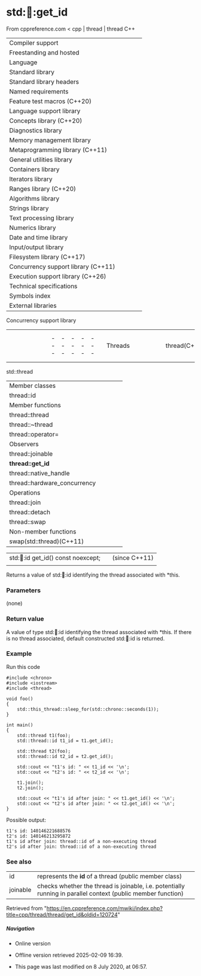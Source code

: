 # std::thread::get_id

From cppreference.com
< cpp‎ | thread‎ | thread
C++

|  |  |  |  |  |
| --- | --- | --- | --- | --- |
| Compiler support | | | | |
| Freestanding and hosted | | | | |
| Language | | | | |
| Standard library | | | | |
| Standard library headers | | | | |
| Named requirements | | | | |
| Feature test macros (C++20) | | | | |
| Language support library | | | | |
| Concepts library (C++20) | | | | |
| Diagnostics library | | | | |
| Memory management library | | | | |
| Metaprogramming library (C++11) | | | | |
| General utilities library | | | | |
| Containers library | | | | |
| Iterators library | | | | |
| Ranges library (C++20) | | | | |
| Algorithms library | | | | |
| Strings library | | | | |
| Text processing library | | | | |
| Numerics library | | | | |
| Date and time library | | | | |
| Input/output library | | | | |
| Filesystem library (C++17) | | | | |
| Concurrency support library (C++11) | | | | |
| Execution support library (C++26) | | | | |
| Technical specifications | | | | |
| Symbols index | | | | |
| External libraries | | | | |

Concurrency support library

|  |  |  |  |  |  |  |  |  |  |  |  |  |  |  |  |  |  |  |  |  |  |  |  |  |  |  |  |  |  |  |  |  |  |  |  |  |  |  |  |  |  |  |  |  |  |  |  |  |  |  |  |  |  |  |  |  |  |  |  |  |  |  |  |  |  |  |  |  |  |  |  |  |  |  |  |  |  |  |  |  |  |  |  |  |  |  |  |  |  |  |  |  |  |  |  |  |  |  |  |  |  |  |  |  |  |  |  |  |  |  |  |  |  |  |  |  |  |  |  |  |  |  |  |  |  |  |  |  |  |  |  |  |  |  |  |  |  |  |  |  |  |  |  |  |  |  |  |  |  |  |  |  |  |  |  |  |  |  |  |  |  |  |  |  |  |  |  |  |  |  |  |  |  |  |  |  |  |  |  |  |  |  |  |  |  |  |  |  |  |  |  |  |  |  |  |  |  |  |  |  |  |  |  |  |  |  |  |  |  |  |  |  |  |  |  |  |  |  |  |  |  |  |  |  |  |  |  |  |  |  |  |  |  |  |  |  |  |  |  |  |  |  |  |  |  |  |  |  |  |  |  |  |  |  |  |  |  |  |  |  |  |  |  |  |  |  |  |  |  |  |  |  |  |  |  |  |  |  |  |  |  |  |  |  |  |  |  |  |  |  |  |  |  |  |  |  |  |  |  |  |  |  |  |  |  |  |  |  |  |  |  |  |  |  |  |  |  |  |  |  |  |  |  |  |  |  |  |  |  |  |  |  |  |  |  |  |  |  |  |  |  |  |  |  |  |  |  |  |  |  |  |  |  |  |  |  |  |  |  |  |  |  |  |  |  |  |  |  |  |  |  |  |  |  |  |  |  |  |  |  |  |  |  |  |  |  |  |  |  |  |  |  |  |  |  |  |  |  |  |  |  |  |  |  |  |  |  |  |  |  |  |  |  |  |  |  |  |  |  |  |  |  |  |  |  |  |  |  |  |  |  |  |  |  |  |  |  |  |  |  |  |  |  |  |  |  |  |  |  |  |  |  |  |  |  |  |  |  |  |  |  |  |  |  |  |  |  |  |  |  |  |  |  |  |  |  |  |  |  |  |  |  |  |  |  |  |  |  |  |  |  |  |  |  |  |  |  |  |  |  |  |  |  |  |  |  |  |  |  |  |  |  |  |  |  |  |  |  |  |  |  |  |  |  |  |  |  |  |  |  |  |  |  |  |  |  |  |  |  |  |  |  |  |  |  |  |  |  |  |  |
| --- | --- | --- | --- | --- | --- | --- | --- | --- | --- | --- | --- | --- | --- | --- | --- | --- | --- | --- | --- | --- | --- | --- | --- | --- | --- | --- | --- | --- | --- | --- | --- | --- | --- | --- | --- | --- | --- | --- | --- | --- | --- | --- | --- | --- | --- | --- | --- | --- | --- | --- | --- | --- | --- | --- | --- | --- | --- | --- | --- | --- | --- | --- | --- | --- | --- | --- | --- | --- | --- | --- | --- | --- | --- | --- | --- | --- | --- | --- | --- | --- | --- | --- | --- | --- | --- | --- | --- | --- | --- | --- | --- | --- | --- | --- | --- | --- | --- | --- | --- | --- | --- | --- | --- | --- | --- | --- | --- | --- | --- | --- | --- | --- | --- | --- | --- | --- | --- | --- | --- | --- | --- | --- | --- | --- | --- | --- | --- | --- | --- | --- | --- | --- | --- | --- | --- | --- | --- | --- | --- | --- | --- | --- | --- | --- | --- | --- | --- | --- | --- | --- | --- | --- | --- | --- | --- | --- | --- | --- | --- | --- | --- | --- | --- | --- | --- | --- | --- | --- | --- | --- | --- | --- | --- | --- | --- | --- | --- | --- | --- | --- | --- | --- | --- | --- | --- | --- | --- | --- | --- | --- | --- | --- | --- | --- | --- | --- | --- | --- | --- | --- | --- | --- | --- | --- | --- | --- | --- | --- | --- | --- | --- | --- | --- | --- | --- | --- | --- | --- | --- | --- | --- | --- | --- | --- | --- | --- | --- | --- | --- | --- | --- | --- | --- | --- | --- | --- | --- | --- | --- | --- | --- | --- | --- | --- | --- | --- | --- | --- | --- | --- | --- | --- | --- | --- | --- | --- | --- | --- | --- | --- | --- | --- | --- | --- | --- | --- | --- | --- | --- | --- | --- | --- | --- | --- | --- | --- | --- | --- | --- | --- | --- | --- | --- | --- | --- | --- | --- | --- | --- | --- | --- | --- | --- | --- | --- | --- | --- | --- | --- | --- | --- | --- | --- | --- | --- | --- | --- | --- | --- | --- | --- | --- | --- | --- | --- | --- | --- | --- | --- | --- | --- | --- | --- | --- | --- | --- | --- | --- | --- | --- | --- | --- | --- | --- | --- | --- | --- | --- | --- | --- | --- | --- | --- | --- | --- | --- | --- | --- | --- | --- | --- | --- | --- | --- | --- | --- | --- | --- | --- | --- | --- | --- | --- | --- | --- | --- | --- | --- | --- | --- | --- | --- | --- | --- | --- | --- | --- | --- | --- | --- | --- | --- | --- | --- | --- | --- | --- | --- | --- | --- | --- | --- | --- | --- | --- | --- | --- | --- | --- | --- | --- | --- | --- | --- | --- | --- | --- | --- | --- | --- | --- | --- | --- | --- | --- | --- | --- | --- | --- | --- | --- | --- | --- | --- | --- | --- | --- | --- | --- | --- | --- | --- | --- | --- | --- | --- | --- | --- | --- | --- | --- | --- | --- | --- | --- | --- | --- | --- | --- | --- | --- | --- | --- | --- | --- | --- | --- | --- | --- | --- | --- | --- | --- | --- | --- | --- | --- | --- | --- | --- | --- | --- | --- | --- | --- | --- | --- | --- | --- | --- | --- | --- | --- | --- | --- | --- | --- | --- | --- | --- | --- | --- | --- | --- | --- | --- | --- | --- | --- | --- | --- | --- | --- | --- | --- | --- | --- | --- | --- | --- | --- | --- | --- | --- | --- | --- | --- | --- | --- | --- | --- | --- | --- | --- | --- | --- | --- | --- | --- | --- | --- | --- | --- | --- | --- | --- | --- | --- | --- | --- | --- | --- | --- | --- | --- | --- | --- | --- | --- | --- |
| |  |  |  |  |  | | --- | --- | --- | --- | --- | | Threads | | | | | | thread(C++11) | | | | | | jthread(C++20) | | | | | | hardware_destructive_interference_sizehardware_constructive_interference_size(C++17)(C++17) | | | | | | `this_thread` namespace | | | | | | |  |  |  |  |  | | --- | --- | --- | --- | --- | | get_id(C++11) | | | | | | yield(C++11) | | | | | | |  |  |  |  |  | | --- | --- | --- | --- | --- | | sleep_for(C++11) | | | | | | sleep_until(C++11) | | | | | | | Cooperative cancellation | | | | | | |  |  |  |  |  | | --- | --- | --- | --- | --- | | stop_token(C++20) | | | | | | inplace_stop_token")(C++26) | | | | | | never_stop_token(C++26) | | | | | | stop_source(C++20) | | | | | | inplace_stop_source")(C++26) | | | | | | stop_callback(C++20) | | | | | | |  |  |  |  |  | | --- | --- | --- | --- | --- | | inplace_stop_callback")(C++26) | | | | | | stop_callback_for_t(C++26) | | | | | | stoppable_token(C++26) | | | | | | unstoppable_token(C++26) | | | | | | **stoppable-source**")(C++26) | | | | | | **stoppable-callback-for**")(C++26) | | | | | | | Mutual exclusion | | | | | | |  |  |  |  |  | | --- | --- | --- | --- | --- | | mutex(C++11) | | | | | | recursive_mutex(C++11) | | | | | | shared_mutex(C++17) | | | | | | |  |  |  |  |  | | --- | --- | --- | --- | --- | | timed_mutex(C++11) | | | | | | recursive_timed_mutex(C++11) | | | | | | shared_timed_mutex(C++14) | | | | | | | Generic lock management | | | | | | |  |  |  |  |  | | --- | --- | --- | --- | --- | | lock(C++11) | | | | | | lock_guard(C++11) | | | | | | scoped_lock(C++17) | | | | | | unique_lock(C++11) | | | | | | shared_lock(C++14) | | | | | | once_flag(C++11) | | | | | | call_once(C++11) | | | | | | |  |  |  |  |  | | --- | --- | --- | --- | --- | | try_lock(C++11) | | | | | | defer_locktry_to_lockadopt_lockdefer_lock_ttry_to_lock_tadopt_lock_t(C++11)(C++11)(C++11)(C++11)(C++11)(C++11) | | | | | | | Condition variables | | | | | | condition_variable(C++11) | | | | | | condition_variable_any(C++11) | | | | | | notify_all_at_thread_exit(C++11) | | | | | | cv_status(C++11) | | | | | | Semaphores | | | | | | counting_semaphorebinary_semaphore(C++20)(C++20) | | | | | | Latches and Barriers | | | | | | |  |  |  |  |  | | --- | --- | --- | --- | --- | | latch(C++20) | | | | | | |  |  |  |  |  | | --- | --- | --- | --- | --- | | barrier(C++20) | | | | | | | Futures | | | | | | |  |  |  |  |  | | --- | --- | --- | --- | --- | | promise(C++11) | | | | | | future(C++11) | | | | | | shared_future(C++11) | | | | | | packaged_task(C++11) | | | | | | async(C++11) | | | | | | |  |  |  |  |  | | --- | --- | --- | --- | --- | | launch(C++11) | | | | | | future_status(C++11) | | | | | | future_error(C++11) | | | | | | future_category(C++11) | | | | | | future_errc(C++11) | | | | | | | Safe Reclamation | | | | | | |  |  |  |  |  | | --- | --- | --- | --- | --- | | rcu_obj_base")(C++26) | | | | | | rcu_domain")(C++26) | | | | | | rcu_default_domain")(C++26) | | | | | | |  |  |  |  |  | | --- | --- | --- | --- | --- | | rcu_synchronize")(C++26) | | | | | | rcu_barrier")(C++26) | | | | | | rcu_retire")(C++26) | | | | | | | Hazard Pointers | | | | | | hazard_pointer_obj_base")(C++26) | | | | | | hazard_pointer")(C++26) | | | | | | make_hazard_pointer")(C++26) | | | | | | |  |  |  |  |  | | --- | --- | --- | --- | --- | | Atomic types | | | | | | atomic(C++11) | | | | | | atomic_ref(C++20) | | | | | | atomic_flag(C++11) | | | | | | Initialization of atomic types | | | | | | atomic_init(C++11)(deprecated in C++20) | | | | | | ATOMIC_VAR_INIT(C++11)(deprecated in C++20) | | | | | | ATOMIC_FLAG_INIT(C++11) | | | | | | Memory ordering | | | | | | memory_order(C++11) | | | | | | kill_dependency(C++11) | | | | | | atomic_thread_fence(C++11) | | | | | | atomic_signal_fence(C++11) | | | | | | Free functions for atomic operations | | | | | | atomic_storeatomic_store_explicit(C++11)(C++11) | | | | | | atomic_loadatomic_load_explicit(C++11)(C++11) | | | | | | atomic_exchangeatomic_exchange_explicit(C++11)(C++11) | | | | | | atomic_compare_exchange_weakatomic_compare_exchange_weak_explicitatomic_compare_exchange_strongatomic_compare_exchange_strong_explicit(C++11)(C++11)(C++11)(C++11) | | | | | | atomic_fetch_addatomic_fetch_add_explicit(C++11)(C++11) | | | | | | atomic_fetch_subatomic_fetch_sub_explicit(C++11)(C++11) | | | | | | atomic_fetch_andatomic_fetch_and_explicit(C++11)(C++11) | | | | | | atomic_fetch_oratomic_fetch_or_explicit(C++11)(C++11) | | | | | | atomic_fetch_xoratomic_fetch_xor_explicit(C++11)(C++11) | | | | | | atomic_fetch_maxatomic_fetch_max_explicit(C++26)(C++26) | | | | | | atomic_fetch_minatomic_fetch_min_explicit(C++26)(C++26) | | | | | | atomic_is_lock_free(C++11) | | | | | | atomic_waitatomic_wait_explicit(C++20)(C++20) | | | | | | atomic_notify_one(C++20) | | | | | | atomic_notify_all(C++20) | | | | | | Free functions for atomic flags | | | | | | atomic_flag_test_and_setatomic_flag_test_and_set_explicit(C++11)(C++11) | | | | | | atomic_flag_clearatomic_flag_clear_explicit(C++11)(C++11) | | | | | | atomic_flag_testatomic_flag_test_explicit(C++20)(C++20) | | | | | | atomic_flag_waitatomic_flag_wait_explicit(C++20)(C++20) | | | | | | atomic_flag_notify_one(C++20) | | | | | | atomic_flag_notify_all(C++20) | | | | | |

std::thread

|  |  |  |  |  |
| --- | --- | --- | --- | --- |
| Member classes | | | | |
| thread::id | | | | |
| Member functions | | | | |
| thread::thread | | | | |
| thread::~thread | | | | |
| thread::operator= | | | | |
| Observers | | | | |
| thread::joinable | | | | |
| ****thread::get_id**** | | | | |
| thread::native_handle | | | | |
| thread::hardware_concurrency | | | | |
| Operations | | | | |
| thread::join | | | | |
| thread::detach | | | | |
| thread::swap | | | | |
| Non-member functions | | | | |
| swap(std::thread)(C++11) | | | | |

|  |  |  |
| --- | --- | --- |
| std::thread::id get_id() const noexcept; |  | (since C++11) |
|  |  |  |

Returns a value of std::thread::id identifying the thread associated with \*this.

### Parameters

(none)

### Return value

A value of type std::thread::id identifying the thread associated with \*this. If there is no thread associated, default constructed std::thread::id is returned.

### Example

Run this code

```
#include <chrono>
#include <iostream>
#include <thread>
 
void foo()
{
    std::this_thread::sleep_for(std::chrono::seconds(1));
}
 
int main()
{
    std::thread t1(foo);
    std::thread::id t1_id = t1.get_id();
 
    std::thread t2(foo);
    std::thread::id t2_id = t2.get_id();
 
    std::cout << "t1's id: " << t1_id << '\n';
    std::cout << "t2's id: " << t2_id << '\n';
 
    t1.join();
    t2.join();
 
    std::cout << "t1's id after join: " << t1.get_id() << '\n';
    std::cout << "t2's id after join: " << t2.get_id() << '\n';
}

```

Possible output:

```
t1's id: 140146221688576
t2's id: 140146213295872
t1's id after join: thread::id of a non-executing thread
t2's id after join: thread::id of a non-executing thread

```

### See also

|  |  |
| --- | --- |
| id | represents the **id** of a thread   (public member class) |
| joinable | checks whether the thread is joinable, i.e. potentially running in parallel context   (public member function) |

Retrieved from "<https://en.cppreference.com/mwiki/index.php?title=cpp/thread/thread/get_id&oldid=120724>"

##### Navigation

- Online version
- Offline version retrieved 2025-02-09 16:39.

- This page was last modified on 8 July 2020, at 06:57.